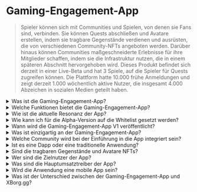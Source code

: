# Gaming-Engagement-App

> Spieler können sich mit Communities und Spielen, von denen sie Fans sind, verbinden. Sie können Quests abschließen und Avatare erstellen, indem sie tragbare Gegenstände verdienen und ausrüsten, die von verschiedenen Community-NFTs angeboten werden. Darüber hinaus können Communities maßgeschneiderte Erlebnisse für ihre Mitglieder schaffen, indem sie die Infrastruktur nutzen, die in einem späteren Abschnitt hervorgehoben wird. Dieses Produkt befindet sich derzeit in einer Live-Beta und hat 3 Spiele, auf die Spieler für Quests zugreifen können. Die Plattform hatte 10.000 frühe Anmeldungen und zeigt derzeit 1.000 wöchentlich aktive Nutzer, die insgesamt 4.000 Abzeichen in sozialen Medien geteilt haben.

<details>

<summary>Was ist die Gaming-Engagement-App?</summary>

Die Gaming-Engagement-App ist eine Anwendung, die es Spielen und Communities ermöglicht, ihren Fans näher zu kommen und deren Engagement zu erhöhen.

* **Für Spieler:** Es ist eine App, die es Spielern ermöglicht, mit ihren Lieblingsspielen und -communities verbunden zu bleiben.
* **Für Spiele:** Sie schafft unterhaltsame Herausforderungen, die Spieler im Spiel abschließen und mit ihren Freunden teilen können, und Spieler werden für ihre Leistungen belohnt.
* **Für Communities:** Sie bietet Herausforderungen, die mit ihrer Gruppe zusammenhängen, und Spieler verdienen spezielle tragbare Gegenstände, um ihre Avatare anzupassen.

Es ist eine einfache und bequeme Lösung, um Spieler engagiert und begeistert zu halten.

</details>

<details>

<summary>Welche Funktionen bietet die Gaming-Engagement-App?</summary>

* Erstellen und Beitritt zu Communities
* Einzigartige Quests basierend auf sozialen Plattformen und Spielen erstellen (Twitter, Discord, Twitch, manuelle Einreichung und alle unterstützten Spiele)
* Questerfolg mit einem einzigartigen tragbaren Gegenstand verknüpfen
* Einen einzigartigen zusammensetzbaren Avatar mit mehreren Merkmalen und tragbaren Gegenständen erstellen
* Tragbare Gegenstände gegen eine Gebühr anbieten

</details>

<details>

<summary>Wie ist die aktuelle Resonanz der App?</summary>

Die Alpha-Version der App hat **10.000** einzigartige Nutzer mit über **30.000** abgeschlossenen Quests gesammelt. Die App unterstützt Spiele über Web3 und Web2 und bietet derzeit **Ev.io**, **Dota2** und **CSGO** an. Weitere Spiele werden integriert.

</details>

<details>

<summary>Wie kann ich für die Alpha-Version auf die Whitelist gesetzt werden?</summary>

Der Whitelisting-Prozess für die Alpha-Version ist beendet.

</details>

<details>

<summary>Wann wird die Gaming-Engagement-App V1 veröffentlicht?</summary>

Etwa im 2. Quartal 2023.

</details>

<details>

<summary>Was ist einzigartig an der Gaming-Engagement-App?</summary>

* In-Game-Quest-Engine
* Inventar für Avatare und tragbare Gegenstände

</details>

<details>

<summary>Welche Community wird bei der Einführung in die App integriert sein?</summary>

Team BDS wird die erste Community sein. XBorg hat sich gesichert und wird weitere Partnerschaften mit erstklassigen E-Sport-Teams bekannt geben.

</details>

<details>

<summary>Ist es eine Dapp oder eine traditionelle Anwendung?</summary>

Die App ist eine hybride Web3-Anwendung, was bedeutet, dass die Benutzererfahrung dieselbe sein wird, egal ob der Benutzer Web2- oder Web3-Authentifizierung verwendet. Wenn sich die Benutzer jedoch für Web3 entscheiden, behalten sie das Eigentum an ihren Vermögenswerten (tragbare Gegenstände, Avatare).

</details>

<details>

<summary>Sind die tragbaren Gegenstände und Avatare NFTs?</summary>

Ja, die tragbaren Gegenstände sind übertragbare NFTs, während der Avatar ein nicht übertragbares NFT ist.

</details>

<details>

<summary>Wer sind die Zielnutzer der App?</summary>

Für **Nutzer**, Spieler, die an E-Sport interessiert sind oder Fans bestimmter Communities oder Spiele sind.

Für **Communities**, E-Sport-Teams und Influencer-Communities.

</details>

<details>

<summary>Was sind die Hauptumsatztreiber der App?</summary>

* Nutzerabonnements
* Drops von tragbaren Gegenständen
* Gebühren für den Austausch von tragbaren Gegenständen

</details>

<details>

<summary>Wird die Anwendung eine mobile App sein?</summary>

Anfangs nein. Aber wir beabsichtigen, in späteren Iterationen auf Mobilgeräten zu starten.

</details>

<details>

<summary>Was ist der Unterschied zwischen der Gaming-Engagement-App und XBorg.gg?</summary>

Die Gaming-Engagement-App wird unter der Domain **xborg.gg** gehostet.

</details>